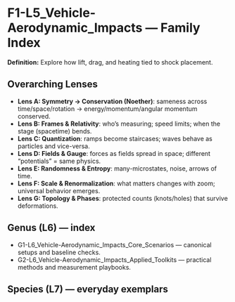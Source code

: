 # F1-L5_Vehicle-Aerodynamic_Impacts — Family Index
**Definition:** Explore how lift, drag, and heating tied to shock placement.

## Overarching Lenses

- **Lens A: Symmetry -> Conservation (Noether)**: sameness across time/space/rotation → energy/momentum/angular momentum conserved.
- **Lens B: Frames & Relativity**: who’s measuring; speed limits; when the stage (spacetime) bends.
- **Lens C: Quantization**: ramps become staircases; waves behave as particles and vice-versa.
- **Lens D: Fields & Gauge**: forces as fields spread in space; different “potentials” = same physics.
- **Lens E: Randomness & Entropy**: many-microstates, noise, arrows of time.
- **Lens F: Scale & Renormalization**: what matters changes with zoom; universal behavior emerges.
- **Lens G: Topology & Phases**: protected counts (knots/holes) that survive deformations.

## Genus (L6) — index
- G1-L6_Vehicle-Aerodynamic_Impacts_Core_Scenarios — canonical setups and baseline checks.
- G2-L6_Vehicle-Aerodynamic_Impacts_Applied_Toolkits — practical methods and measurement playbooks.

## Species (L7) — everyday exemplars
